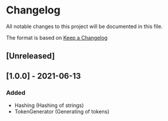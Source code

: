 # Changelog
All notable changes to this project will be documented in this file.

The format is based on [Keep a Changelog](https://keepachangelog.com/en/1.0.0/)

## [Unreleased]

## [1.0.0] - 2021-06-13
### Added
* Hashing (Hashing of strings)
* TokenGenerator (Generating of tokens)
